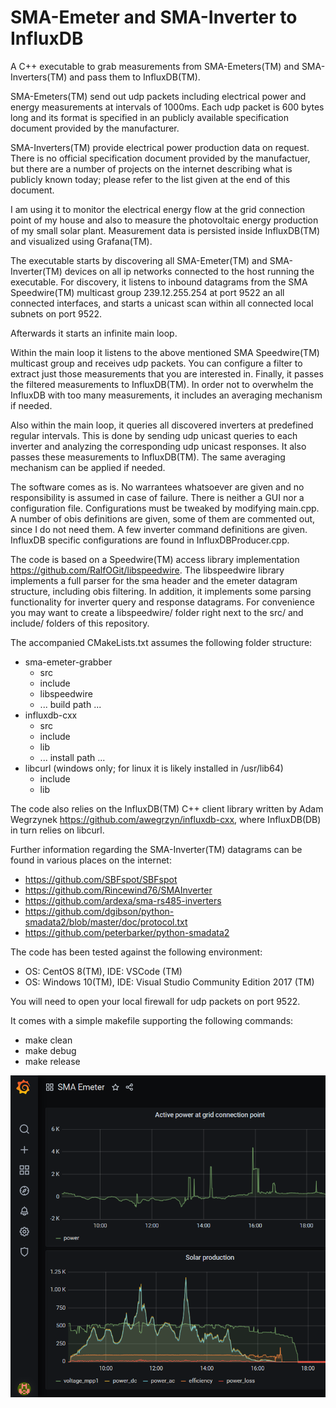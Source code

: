 # SMA-Emeter and SMA-Inverter to InfluxDB 
A C++ executable to grab measurements from SMA-Emeters(TM) and SMA-Inverters(TM) and pass them to InfluxDB(TM).

SMA-Emeters(TM) send out udp packets including electrical power and energy measurements at intervals of 1000ms. Each udp packet is 600 bytes long and its format is specified in an publicly available specification document provided by the manufacturer.

SMA-Inverters(TM) provide electrical power production data on request. There is no official specification document provided by the manufactuer, but there are a number of projects on the internet describing what is publicly known today; please refer to the list given at the end of this document.

I am using it to monitor the electrical energy flow at the grid connection point of my house and also to measure the photovoltaic energy production of my small solar plant. Measurement data is persisted inside InfluxDB(TM) and visualized using Grafana(TM).

The executable starts by discovering all SMA-Emeter(TM) and SMA-Inverter(TM) devices on all ip networks connected to the host running the executable. For discovery, it listens to inbound datagrams from the SMA Speedwire(TM) multicast group 239.12.255.254 at port 9522 an all connected interfaces, and starts a unicast scan within all connected local subnets on port 9522. 

Afterwards it starts an infinite main loop. 

Within the main loop it listens to the above mentioned SMA Speedwire(TM) multicast group and receives udp packets. You can configure a filter to extract just those measurements that you are interested in. Finally, it passes the filtered measurements to InfluxDB(TM). In order not to overwhelm the InfluxDB with too many measurements, it includes an averaging mechanism if needed. 

Also within the main loop, it queries all discovered inverters at predefined regular intervals. This is done by sending udp unicast queries to each inverter and analyzing the corresponding udp unicast responses. It also passes these measurements to InfluxDB(TM). The same averaging mechanism can be applied if needed.

The software comes as is. No warrantees whatsoever are given and no responsibility is assumed in case of failure. There is neither a GUI nor a configuration file. Configurations must be tweaked by modifying main.cpp. A number of obis definitions are given, some of them are commented out, since I do not need them. A few inverter command definitions are given. InfluxDB specific configurations are found in InfluxDBProducer.cpp. 

The code is based on a Speedwire(TM) access library implementation https://github.com/RalfOGit/libspeedwire. The libspeedwire library implements a full parser for the sma header and the emeter datagram structure, including obis filtering. In addition, it implements some parsing functionality for inverter query and response datagrams. For convenience you may want to create a libspeedwire/ folder right next to the src/ and include/ folders of this repository. 

The accompanied CMakeLists.txt assumes the following folder structure:

- sma-emeter-grabber
   - src
   - include
   - libspeedwire
   - ... build path ...
 - influxdb-cxx
   - src
   - include
   - lib
   - ... install path ...
 - libcurl (windows only; for linux it is likely installed in /usr/lib64)
   - include
   - lib

The code also relies on the InfluxDB(TM) C++ client library written by Adam Wegrzynek https://github.com/awegrzyn/influxdb-cxx, where InfluxDB(DB) in turn relies on libcurl.

Further information regarding the SMA-Inverter(TM) datagrams can be found in various places on the internet:
- https://github.com/SBFspot/SBFspot
- https://github.com/Rincewind76/SMAInverter
- https://github.com/ardexa/sma-rs485-inverters
- https://github.com/dgibson/python-smadata2/blob/master/doc/protocol.txt
- https://github.com/peterbarker/python-smadata2

The code has been tested against the following environment:
- OS: CentOS 8(TM),   IDE: VSCode (TM)
- OS: Windows 10(TM), IDE: Visual Studio Community Edition 2017 (TM)

You will need to open your local firewall for udp packets on port 9522.

It comes with a simple makefile supporting the following commands:
- make clean
- make debug
- make release

![InfluxDB Grafana View #1](https://github.com/RalfOGit/sma-emeter-and-inverter-to-influxdb-cpp/blob/main/screenshot%231.png?raw=true)
